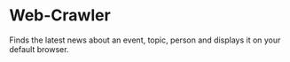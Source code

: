 # Web-Crawler
Finds the latest news about an event, topic, person and displays it on your default browser.
